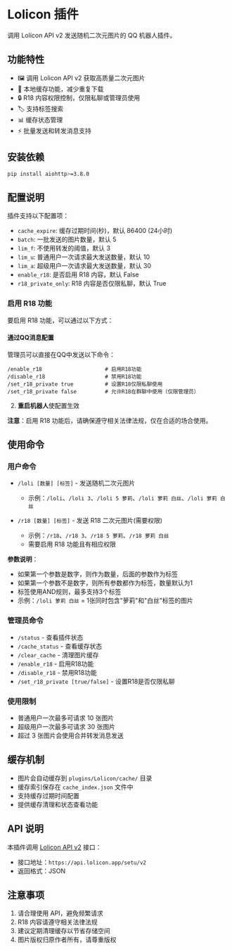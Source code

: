 # Lolicon 插件

调用 Lolicon API v2 发送随机二次元图片的 QQ 机器人插件。

## 功能特性

- 🖼️ 调用 Lolicon API v2 获取高质量二次元图片
- 💾 本地缓存功能，减少重复下载
- 🔒 R18 内容权限控制，仅限私聊或管理员使用
- 🏷️ 支持标签搜索
- 📊 缓存状态管理
- ⚡ 批量发送和转发消息支持

## 安装依赖

```bash
pip install aiohttp>=3.8.0
```

## 配置说明

插件支持以下配置项：

- `cache_expire`: 缓存过期时间(秒)，默认 86400 (24小时)
- `batch`: 一批发送的图片数量，默认 5
- `lim_f`: 不使用转发的阈值，默认 3
- `lim_u`: 普通用户一次请求最大发送数量，默认 10
- `lim_a`: 超级用户一次请求最大发送数量，默认 30
- `enable_r18`: 是否启用 R18 内容，默认 False
- `r18_private_only`: R18 内容是否仅限私聊，默认 True

### 启用 R18 功能

要启用 R18 功能，可以通过以下方式：
#### 通过QQ消息配置

管理员可以直接在QQ中发送以下命令：

```
/enable_r18                    # 启用R18功能
/disable_r18                   # 禁用R18功能
/set_r18_private true          # 设置R18仅限私聊使用
/set_r18_private false         # 允许R18在群聊中使用（仅限管理员）
```

2. **重启机器人**使配置生效

**注意**：启用 R18 功能后，请确保遵守相关法律法规，仅在合适的场合使用。

## 使用命令

### 用户命令

- `/loli [数量] [标签]` - 发送随机二次元图片
  - 示例：`/loli`、`/loli 3`、`/loli 5 萝莉`、`/loli 萝莉 白丝`、`/loli 萝莉 白丝`

- `/r18 [数量] [标签]` - 发送 R18 二次元图片(需要权限)
  - 示例：`/r18`、`/r18 3`、`/r18 5 萝莉`、`/r18 萝莉 白丝`
  - 需要启用 R18 功能且有相应权限

**参数说明**：
- 如果第一个参数是数字，则作为数量，后面的参数作为标签
- 如果第一个参数不是数字，则所有参数都作为标签，数量默认为1
- 标签使用AND规则，最多支持3个标签
- 示例：`/loli 萝莉 白丝` = 1张同时包含"萝莉"和"白丝"标签的图片

### 管理员命令

- `/status` - 查看插件状态
- `/cache_status` - 查看缓存状态
- `/clear_cache` - 清理图片缓存
- `/enable_r18` - 启用R18功能
- `/disable_r18` - 禁用R18功能
- `/set_r18_private [true/false]` - 设置R18是否仅限私聊

### 使用限制

- 普通用户一次最多可请求 10 张图片
- 超级用户一次最多可请求 30 张图片
- 超过 3 张图片会使用合并转发消息发送

## 缓存机制

- 图片会自动缓存到 `plugins/Lolicon/cache/` 目录
- 缓存索引保存在 `cache_index.json` 文件中
- 支持缓存过期时间配置
- 提供缓存清理和状态查看功能

## API 说明

本插件调用 [Lolicon API v2](https://docs.api.lolicon.app/#/setu) 接口：

- 接口地址：`https://api.lolicon.app/setu/v2`
- 返回格式：JSON

## 注意事项

1. 请合理使用 API，避免频繁请求
2. R18 内容请遵守相关法律法规
3. 建议定期清理缓存以节省存储空间
4. 图片版权归原作者所有，请尊重版权 